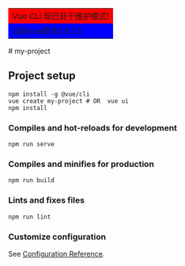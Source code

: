 <table>
<tr><td bgcolor=red>Vue CLI 现已处于维护模式!</td></tr>
<tr><td bgcolor=blue>当前vue版本2.6.11</td></tr>
</table>
# my-project

## Project setup
```
npm install -g @vue/cli
vue create my-project # OR  vue ui
npm install
```

### Compiles and hot-reloads for development
```
npm run serve
```

### Compiles and minifies for production
```
npm run build
```

### Lints and fixes files
```
npm run lint
```

### Customize configuration
See [Configuration Reference](https://cli.vuejs.org/zh/config/).
